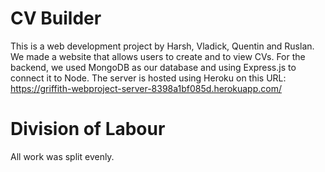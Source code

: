 
# CV Builder
This is a web development project by Harsh, Vladick, Quentin and Ruslan. We made a website that allows users to create and to view CVs. For the backend, we used MongoDB as our database and using Express.js to connect it to Node. The server is hosted using Heroku on this URL: https://griffith-webproject-server-8398a1bf085d.herokuapp.com/

# Division of Labour

All work was split evenly.
